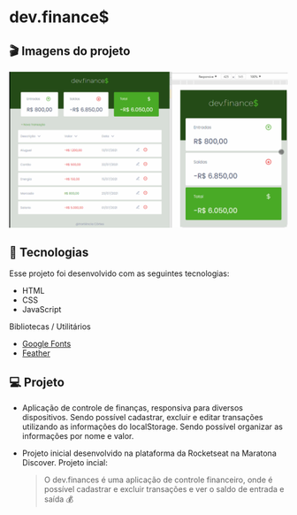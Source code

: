 # dev.finance$

## 🎬 Imagens do projeto
![enter image description here](https://github.com/HortenciaCorts/MaratonaDiscover/blob/main/dev.finance.gif?raw=true)
## 🚀 Tecnologias

Esse projeto foi desenvolvido com as seguintes tecnologias:

- HTML
- CSS
- JavaScript

Bibliotecas / Utilitários
- [Google Fonts](https://fonts.google.com/)
- [Feather](https://feathericons.com/)

## 💻 Projeto

 - Aplicação de controle de finanças, responsiva para diversos dispositivos.  Sendo possível cadastrar, excluir e editar transações utilizando as informações do localStorage. Sendo possível organizar as informações por nome e valor. 

 - Projeto inicial desenvolvido na plataforma da Rocketseat na Maratona Discover. Projeto incial:
	> O dev.finances é uma aplicação de controle financeiro, onde é possível cadastrar e excluir transações e ver o saldo de entrada e saída 💰
